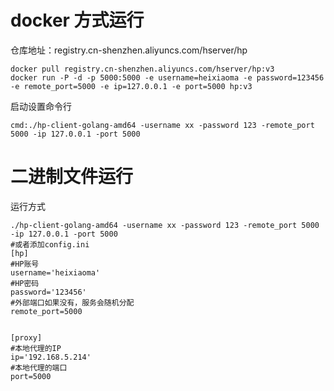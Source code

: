 # docker 方式运行

仓库地址：registry.cn-shenzhen.aliyuncs.com/hserver/hp

```shell
docker pull registry.cn-shenzhen.aliyuncs.com/hserver/hp:v3
docker run -P -d -p 5000:5000 -e username=heixiaoma -e password=123456 -e remote_port=5000 -e ip=127.0.0.1 -e port=5000 hp:v3
```

启动设置命令行
```shell
cmd:./hp-client-golang-amd64 -username xx -password 123 -remote_port 5000 -ip 127.0.0.1 -port 5000
```


# 二进制文件运行
运行方式
```shell
./hp-client-golang-amd64 -username xx -password 123 -remote_port 5000 -ip 127.0.0.1 -port 5000
#或者添加config.ini
[hp]
#HP账号
username='heixiaoma'
#HP密码
password='123456'
#外部端口如果没有，服务会随机分配
remote_port=5000


[proxy]
#本地代理的IP
ip='192.168.5.214'
#本地代理的端口
port=5000
```